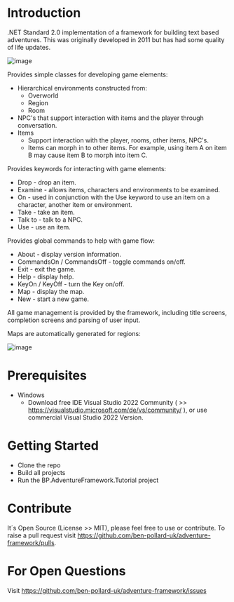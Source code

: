 # Introduction 
.NET Standard 2.0 implementation of a framework for building text based adventures. This was originally developed in 2011 but has had some quality of life updates.

![image](https://user-images.githubusercontent.com/129943363/230678655-a1c76828-997c-4bce-913e-70fc83889029.png)

Provides simple classes for developing game elements:
  * Hierarchical environments constructed from:
    * Overworld
    * Region
    * Room
  * NPC's that support interaction with items and the player through conversation.
  * Items
    * Support interaction with the player, rooms, other items, NPC's.
    * Items can morph in to other items. For example, using item A on item B may cause item B to morph into item C.
  
Provides keywords for interacting with game elements:
  * Drop - drop an item.
  * Examine - allows items, characters and environments to be examined.
  * On - used in conjunction with the Use keyword to use an item on a character, another item or environment.
  * Take - take an item.
  * Talk to - talk to a NPC.
  * Use - use an item.
  
Provides global commands to help with game flow:
  * About - display version information.
  * CommandsOn / CommandsOff - toggle commands on/off.
  * Exit - exit the game.
  * Help - display help.
  * KeyOn / KeyOff - turn the Key on/off.
  * Map - display the map.
  * New - start a new game.

All game management is provided by the framework, including title screens, completion screens and parsing of user input.
  
Maps are automatically generated for regions:

![image](https://user-images.githubusercontent.com/129943363/230676860-4bb57929-61a3-43d4-9c24-9b824b45bafc.png)

# Prerequisites
 * Windows
   * Download free IDE Visual Studio 2022 Community ( >> https://visualstudio.microsoft.com/de/vs/community/ ), or use commercial Visual Studio 2022 Version.

# Getting Started
 * Clone the repo
 * Build all projects
 * Run the BP.AdventureFramework.Tutorial project

# Contribute
It´s Open Source (License >> MIT), please feel free to use or contribute. To raise a pull request visit https://github.com/ben-pollard-uk/adventure-framework/pulls.

# For Open Questions
Visit https://github.com/ben-pollard-uk/adventure-framework/issues
